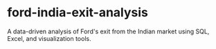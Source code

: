 # ford-india-exit-analysis
A data-driven analysis of Ford's exit from the Indian market using SQL, Excel, and visualization tools.
